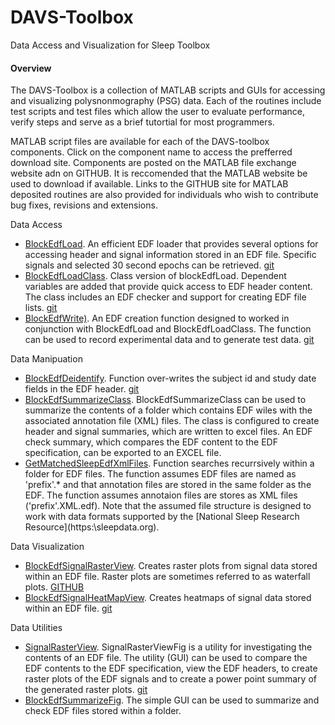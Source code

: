 DAVS-Toolbox
============

Data Access and Visualization for Sleep Toolbox

#### Overview
The DAVS-Toolbox is a collection of MATLAB scripts and GUIs for accessing and visualizing polysnonmography (PSG) data. Each of the routines include test scripts and test files which allow the user to evaluate performance, verify steps and serve as a brief tutortial for most programmers.

MATLAB script files are available for each of the DAVS-toolbox components.  Click on the component name to access the prefferred download site. Components are posted on the MATLAB file exchange website adn on GITHUB. It is reccomended that the MATLAB website be used to download if available. Links to the GITHUB site for MATLAB deposited routines are also provided for individuals who wish to contribute bug fixes, revisions and extensions. 


Data Access
- [BlockEdfLoad](http://www.mathworks.com/matlabcentral/fileexchange/42784-blockedfload). An efficient EDF loader that provides several options for accessing header and signal information stored in an EDF file. Specific signals and selected 30 second epochs can be retrieved. [git](https://github.com/DennisDean/BlockEdfLoad)
- [BlockEdfLoadClass](http://www.mathworks.com/matlabcentral/fileexchange/45227-blockedfloadclass). Class version of blockEdfLoad. Dependent variables are added that provide quick access to EDF header content. The class includes an EDF checker and support for creating EDF file lists. [git](https://github.com/DennisDean/BlockEdfLoadClass/)
- [BlockEdfWrite)](http://www.mathworks.com/matlabcentral/fileexchange/46339-blockedfwrite). An EDF creation function designed to worked in conjunction with BlockEdfLoad and BlockEdfLoadClass. The function can be used to record experimental data and to generate test data. [git](https://github.com/DennisDean/BlockEdfLoadClass/) 

Data Manipuation
- [BlockEdfDeidentify](http://www.mathworks.com/matlabcentral/fileexchange/46423-blockedfdeidentify). Function over-writes the subject id and study date fields in the EDF header. [git](https://github/DennisDean/BlockEdfDeidentify/)
- [BlockEdfSummarizeClass](https://github.com/DennisDean/BlockEdfSummarizeClass). BlockEdfSummarizeClass can be used to summarize the contents of a folder which contains EDF wiles with the associated annotation file (XML) files. The class is configured to create header and signal summaries, which are written to excel files. An EDF check summary, which compares the EDF content to the EDF specification, can be exported to an EXCEL file.
- [GetMatchedSleepEdfXmlFiles](https://github.com/DennisDean/GetMatchedSleepEdfXmlFiles). Function searches recurrsively within a folder for EDF files. The function assumes EDF files are named as 'prefix'.* and that annotation files are stored in the same folder as the EDF.  The function assumes annotaion files are stores as XML files ('prefix'.XML.edf). Note that the assumed file structure is designed to work with data formats supported by the [National Sleep Research Resource](https:\\sleepdata.org\). 

Data Visualization
- [BlockEdfSignalRasterView](http://www.mathworks.com/matlabcentral/fileexchange/46366-blockedfsignalrasterview). Creates raster plots from signal data stored within an EDF file. Raster plots are sometimes referred to as waterfall plots. [GITHUB](https://github.com/DennisDean/BlockEdfSignalRasterView)
- [BlockEdfSignalHeatMapView](http://www.mathworks.com/matlabcentral/fileexchange/46417-blockedfheatmapview). Creates heatmaps of signal data stored within an EDF file. [git](https://github.com/DennisDean/BlockEdfSignalRasterView)

Data Utilities
- [SignalRasterView](http://www.mathworks.com/matlabcentral/fileexchange/46420-blockedfsignalrasterview). SignalRasterViewFig is a utility for investigating the contents of an EDF file.  The utility (GUI) can be used to compare the EDF contents to the EDF specification, view the EDF headers, to create raster plots of the EDF signals and to create a power point summary of the generated raster plots. [git](http://github.com/DennisDean/SignalRasterView)
- [BlockEdfSummarizeFig](https://github.com/DennisDean/BlockEdfSummarizeFig). The simple GUI can be used to summarize and check EDF files stored within a folder.
